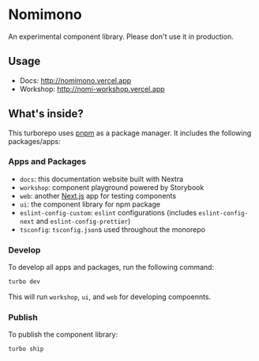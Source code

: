 # Nomimono

An experimental component library. Please don't use it in production.

## Usage

- Docs: http://nomimono.vercel.app
- Workshop: http://nomi-workshop.vercel.app

## What's inside?

This turborepo uses [pnpm](https://pnpm.io) as a package manager. It includes the following packages/apps:

### Apps and Packages

- `docs`: this documentation website built with Nextra
- `workshop`: component playground powered by Storybook
- `web`: another [Next.js](https://nextjs.org/) app for testing components
- `ui`: the component library for npm package
- `eslint-config-custom`: `eslint` configurations (includes `eslint-config-next` and `eslint-config-prettier`)
- `tsconfig`: `tsconfig.json`s used throughout the monorepo

### Develop

To develop all apps and packages, run the following command:

```zsh
turbo dev
```

This will run `workshop`, `ui`, and `web` for developing compoennts.

### Publish

To publish the component library:

```zsh
turbo ship
```
